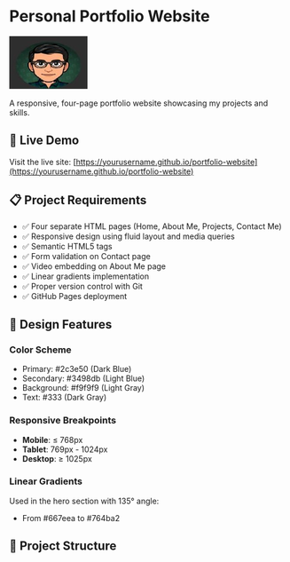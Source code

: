 # Personal Portfolio Website

![Portfolio Preview](images/profile.jpg)

A responsive, four-page portfolio website showcasing my projects and skills.

## 🚀 Live Demo

Visit the live site: [https://yourusername.github.io/portfolio-website](https://yourusername.github.io/portfolio-website)

## 📋 Project Requirements

- ✅ Four separate HTML pages (Home, About Me, Projects, Contact Me)
- ✅ Responsive design using fluid layout and media queries
- ✅ Semantic HTML5 tags
- ✅ Form validation on Contact page
- ✅ Video embedding on About Me page
- ✅ Linear gradients implementation
- ✅ Proper version control with Git
- ✅ GitHub Pages deployment

## 🎨 Design Features

### Color Scheme
- Primary: #2c3e50 (Dark Blue)
- Secondary: #3498db (Light Blue)
- Background: #f9f9f9 (Light Gray)
- Text: #333 (Dark Gray)

### Responsive Breakpoints
- **Mobile**: ≤ 768px
- **Tablet**: 769px - 1024px  
- **Desktop**: ≥ 1025px

### Linear Gradients
Used in the hero section with 135° angle:
- From #667eea to #764ba2

## 📁 Project Structure
